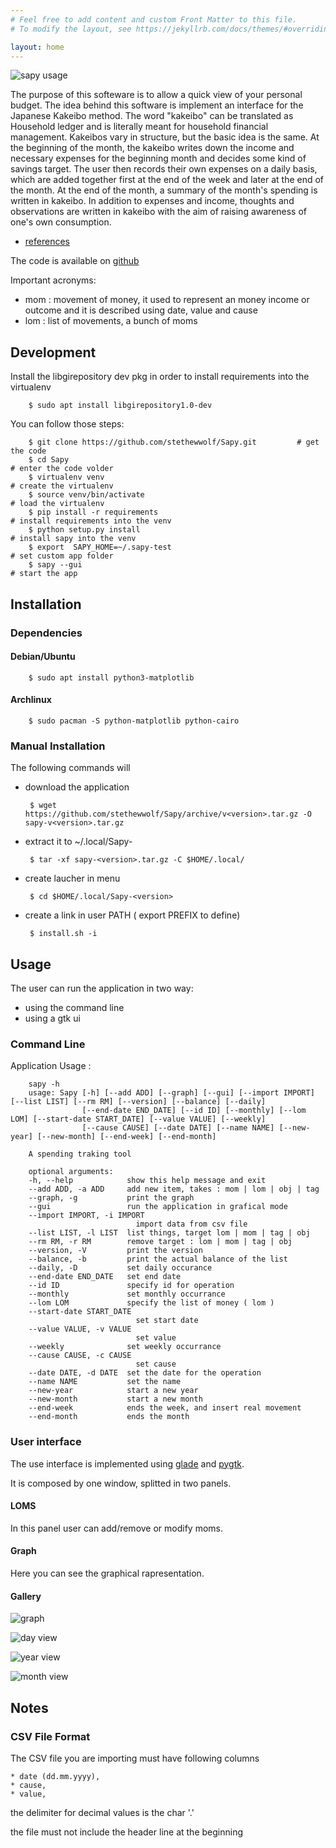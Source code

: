 ```yaml
---
# Feel free to add content and custom Front Matter to this file.
# To modify the layout, see https://jekyllrb.com/docs/themes/#overriding-theme-defaults

layout: home
---
```


![sapy usage](media/sapy.gif)

The purpose of this softeware is to allow a quick view of your personal budget.
The idea behind this software is implement an interface for the Japanese Kakeibo method.
The word "kakeibo" can be translated as Household ledger and is literally meant
for household financial management. Kakeibos vary in structure, but the basic
idea is the same. At the beginning of the month, the kakeibo writes down the
income and necessary expenses for the beginning month and decides some kind of
savings target. The user then records their own expenses on a daily basis, which
are added together first at the end of the week and later at the end of the month.
At the end of the month, a summary of the month's spending is written in kakeibo.
In addition to expenses and income, thoughts and observations are written in kakeibo
with the aim of raising awareness of one's own consumption.

* [references](https://en.wikipedia.org/wiki/Kakeibo)

The code is available on [github](https://github.com/stethewwolf/Sapy/tree/devel)

Important acronyms:

* mom : movement of money, it used to represent an  money income or outcome and it is described using date, value and cause
* lom : list of movements, a bunch of moms

## Development

Install the libgirepository dev pkg in order to install requirements into the virtualenv

```
    $ sudo apt install libgirepository1.0-dev
```

You can follow those steps:

```
    $ git clone https://github.com/stethewwolf/Sapy.git         # get the code
    $ cd Sapy                                                                          # enter the code volder
    $ virtualenv venv                                                              # create the virtualenv
    $ source venv/bin/activate                                                # load the virtualenv
    $ pip install -r requirements                                              # install requirements into the venv
    $ python setup.py install                                                   # install sapy into the venv
    $ export  SAPY_HOME=~/.sapy-test                                  # set custom app folder 
    $ sapy --gui                                                                        # start the app
```

## Installation
### Dependencies
#### Debian/Ubuntu

        $ sudo apt install python3-matplotlib 
        


#### Archlinux

        $ sudo pacman -S python-matplotlib python-cairo

### Manual Installation


The following commands will

 * download the application
    
        $ wget https://github.com/stethewwolf/Sapy/archive/v<version>.tar.gz -O sapy-v<version>.tar.gz

 * extract it to ~/.local/Sapy-<version>

        $ tar -xf sapy-<version>.tar.gz -C $HOME/.local/
    
 * create laucher in menu
    
        $ cd $HOME/.local/Sapy-<version>
    
 * create a link in user PATH ( export PREFIX to define)
    
        $ install.sh -i
    
## Usage

The user can run the application in two way:
* using the command line
* using a gtk ui

### Command Line

Application Usage :

        sapy -h
        usage: Sapy [-h] [--add ADD] [--graph] [--gui] [--import IMPORT] [--list LIST] [--rm RM] [--version] [--balance] [--daily]
                    [--end-date END_DATE] [--id ID] [--monthly] [--lom LOM] [--start-date START_DATE] [--value VALUE] [--weekly]
                    [--cause CAUSE] [--date DATE] [--name NAME] [--new-year] [--new-month] [--end-week] [--end-month]

        A spending traking tool

        optional arguments:
        -h, --help            show this help message and exit
        --add ADD, -a ADD     add new item, takes : mom | lom | obj | tag
        --graph, -g           print the graph
        --gui                 run the application in grafical mode
        --import IMPORT, -i IMPORT
                                import data from csv file
        --list LIST, -l LIST  list things, target lom | mom | tag | obj
        --rm RM, -r RM        remove target : lom | mom | tag | obj
        --version, -V         print the version
        --balance, -b         print the actual balance of the list
        --daily, -D           set daily occurance
        --end-date END_DATE   set end date
        --id ID               specify id for operation
        --monthly             set monthly occurrance
        --lom LOM             specify the list of money ( lom )
        --start-date START_DATE
                                set start date
        --value VALUE, -v VALUE
                                set value
        --weekly              set weekly occurrance
        --cause CAUSE, -c CAUSE
                                set cause
        --date DATE, -d DATE  set the date for the operation
        --name NAME           set the name
        --new-year            start a new year
        --new-month           start a new month
        --end-week            ends the week, and insert real movement
        --end-month           ends the month


### User interface
The use interface is implemented using [glade](https://glade.gnome.org/) and [pygtk](https://pygobject.readthedocs.io/en/latest/).

It is composed by one window, splitted in two panels.

#### LOMS
In this panel user can add/remove or modify moms.

#### Graph

Here you can see the graphical rapresentation.

#### Gallery


![graph](media/sapy_page_graph.png)


![day view](media/sapy_lom_page.png)


![year view](media/sapy_lom_page_year_view.png)


![month view](media/sapy_lom_page_month_view.png)


## Notes
### CSV File Format

The CSV file you are importing must have following columns

    * date (dd.mm.yyyy),
    * cause,
    * value,

the delimiter for decimal values is the char '.'

the file must not include the header line at the beginning
